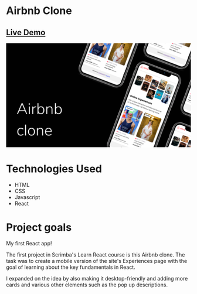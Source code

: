 # Airbnb Clone

## [Live Demo](https://erinsophie.github.io/airbnb-clone/)

![Airbnb](public/img/airbnb-clone.png)

# Technologies Used 

- HTML
- CSS
- Javascript
- React

# Project goals

My first React app!

The first project in Scrimba's Learn React course is this Airbnb clone. The task was to create a mobile version of the site's Experiences page with the goal of learning about the key fundamentals in React.

I expanded on the idea by also making it desktop-friendly and adding more cards and various other elements such as the pop up descriptions. 

